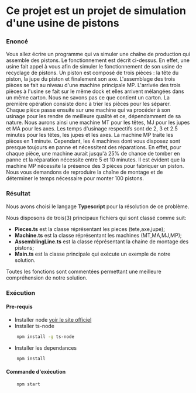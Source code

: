 # Ce projet est un projet de simulation d'une usine de pistons

###   Enoncé

Vous allez écrire un programme qui va simuler une chaîne de production qui assemble des pistons. Le
fonctionnement est décrit ci-dessus.
En effet, une usine fait appel à vous afin de simuler le fonctionnement de son usine
de recyclage de pistons. Un piston est composé de trois pièces : la tête du piston, la jupe du piston et
finalement son axe. L'assemblage des trois pièces se fait au niveau d'une machine principale MP.
L'arrivée des trois pièces à l'usine se fait sur le même dock et elles arrivent mélangées dans un même
carton. Nous ne savons pas ce que contient un carton. La première opération consiste donc à trier les
pièces pour les séparer. Chaque pièce passe ensuite sur une machine qui va procéder à son usinage
pour les rendre de meilleure qualité et ce, dépendamment de sa nature. Nous aurons ainsi une machine
MT pour les têtes, MJ pour les jupes et MA pour les axes. Les temps d'usinage respectifs sont de 2,
3 et 2.5 minutes pour les têtes, les jupes et les axes. La machine MP traite les pièces en 1 minute.
Cependant, les 4 machines dont vous disposez sont presque toujours en panne et nécessitent des
réparations. En effet, pour chaque pièce, une machine aurait jusqu'à 25% de chance de tomber en panne
et la réparation nécessite entre 5 et 10 minutes.
Il est évident que la machine MP nécessite la présence des 3 pièces pour fabriquer un piston.
Nous vous demandons de reproduire la chaîne de montage et de déterminer le temps nécessaire pour
monter 100 pistons.

### Résultat
Nous avons choisi le langage **Typescript** pour la résolution de ce problème.

Nous disposons de trois(3) principaux fichiers qui sont classé comme suit:

 - **Pieces.ts** est la classe réprésentant les pieces (tete,axe,jupe);
 - **Machine.ts** est la classe réprésentant les machines (MT,MA,MJ,MP);
 - **AssemblingLine.ts** est la classe réprésentant la chaine de montage des pistons;
 - **Main.ts** est la classe principale qui exécute un exemple de notre solution.

Toutes les fonctions sont commentées permettant une meilleure compréhension de notre solution.

### Exécution

#### Pre-requis 

- Installer node [voir le site officiel](https://nodejs.org/fr)
- Installer ts-node
```bash
    npm install -g ts-node
```
- Installer les dependances
```bash
    npm install
```

#### Commande d'exécution

```bash
    npm start
```